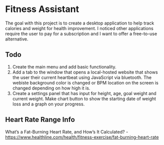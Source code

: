 # Fitness Assistant
The goal with this project is to create a desktop application to help track calories and weight for health improvement. I noticed other applications require the user to pay for a subscription and I want to offer a free-to-use alternative.

## Todo
1. Create the main menu and add basic functionality.
2. Add a tab to the window that opens a local-hosted website that shows the user their current heartbeat using JavaScript via bluetooth. The webiste background color is changed or BPM location on the screen is changed depending on how high it is.
3. Create a settings panel that has input for height, age, goal weight and current weight. Make chart button to show the starting date of weight loss and a graph on your progress.

## Heart Rate Range Info
What’s a Fat-Burning Heart Rate, and How’s It Calculated? - https://www.healthline.com/health/fitness-exercise/fat-burning-heart-rate
